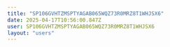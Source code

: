 ```yaml
---
title: "SP106GVHTZMSPTYAGAB065WQZ73R0MRZ8T1WHJSX6"
date: 2025-04-17T10:56:00.847Z
user: SP106GVHTZMSPTYAGAB065WQZ73R0MRZ8T1WHJSX6
layout: "users"
---
```

    